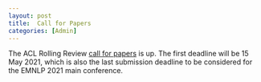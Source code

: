 ```yaml
---
layout: post
title:  Call for Papers
categories: [Admin]
---
```


The ACL Rolling Review [call for papers](https://aclrollingreview.org/cfp) is up. The first deadline will be 15 May 2021, which is also the last submission deadline to be considered for the EMNLP 2021 main conference.

